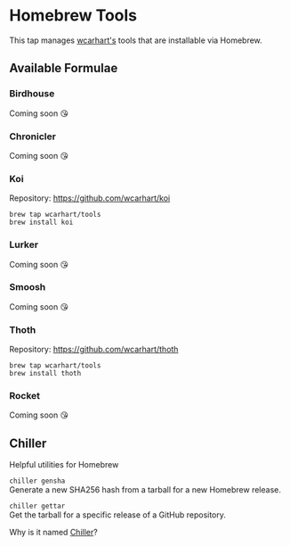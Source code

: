 # Homebrew Tools
This tap manages [wcarhart's](https://github.com/wcarhart) tools that are installable via Homebrew.

## Available Formulae
### Birdhouse
Coming soon 😘

### Chronicler
Coming soon 😘

### Koi
Repository: https://github.com/wcarhart/koi
```
brew tap wcarhart/tools
brew install koi
```

### Lurker
Coming soon 😘

### Smoosh
Coming soon 😘

### Thoth
Repository: https://github.com/wcarhart/thoth
```
brew tap wcarhart/tools
brew install thoth
```

### Rocket
Coming soon 😘

## Chiller
Helpful utilities for Homebrew

`chiller gensha`<br>Generate a new SHA256 hash from a tarball for a new Homebrew release.

`chiller gettar`<br>Get the tarball for a specific release of a GitHub repository.

Why is it named [Chiller](https://en.wikipedia.org/wiki/Immersion_chiller)?
